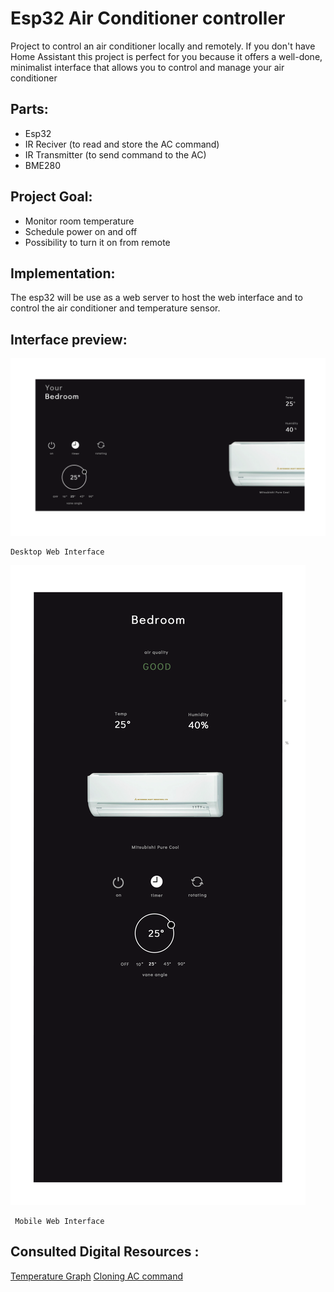 # Esp32 Air Conditioner controller
Project to control an air conditioner locally and remotely.
If you don't have Home Assistant this project is perfect for you because it offers a well-done, minimalist interface that allows you to control and manage your air conditioner

## Parts:
- Esp32
- IR Reciver (to read and store the AC command)
- IR Transmitter (to send command to the AC)
- BME280

## Project Goal:
- Monitor room temperature
- Schedule power on and off
- Possibility to turn it on from remote


## Implementation:
The esp32 will be use as a web server to host the web interface and to control the air conditioner and temperature sensor.
 

## Interface preview:
![Desktop layout](/AC-RemoteControlUx.png?raw=true "Title")
  ```
  Desktop Web Interface
  ```
![Mobile layout](/AC-RemoteControlUxMobile.png?raw=true "Title")
 ```
  Mobile Web Interface
  ```
  
## Consulted Digital Resources :
[Temperature Graph](https://randomnerdtutorials.com/esp32-esp8266-plot-chart-web-server/)
[Cloning AC command](https://community.dfrobot.com/makelog-308344.html)
